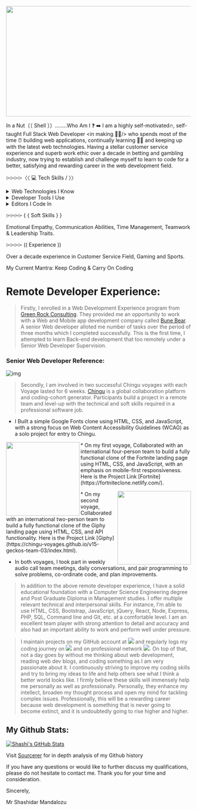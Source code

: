 <img src="https://i.imgur.com/eTDQTkh.png" width="1000" height="300">

In a Nut〔〔 Shell 〕〕........Who Am I ❓
➡️ I am a highly self-motivated🔥, self-taught Full Stack Web Developer <in making 🧑‍💻/> who spends most of the time ⏰ building web applications, continually learning 🙇‍♂️ and keeping up with the latest web technologies. Having a stellar customer service experience and superb work ethic over a decade in betting and gambling industry, now trying to establish and challenge myself to learn to code for a better, satisfying and rewarding career in the web development field.

⌲⌲⌲⌲〈〈 💻 Tech Skills / 〉〉
<details>
 <summary>Web Technologies I Know</summary> 
 <p>HTML5, CSS3, Bootstrap4, JavaScript Inc ES6, JQuery, React, Node, PHP, MySQL, Web Design, UI/UX and Wordpress.</p>
</details>

<details>
 <summary>Developer Tools I Use</summary>
 <p>Git, NPM, Yarn, Babel, Webpack, Gulp.js, Figma for Interactive Design and Command Line Terminal etc.</p>
</details>

<details>
 <summary>Editors I Code In</summary>
  <p>Visual Studio Code, Atom, Brackets.</p>
 </details>
  
⌲⌲⌲⌲ { { Soft Skills } }

Emotional Empathy, Communication Abilities, Time Management, Teamwork & Leadership Traits.

⌲⌲⌲⌲ (( Experience ))

Over a decade experience in Customer Service Field, Gaming and Sports.

My Current Mantra: Keep Coding & Carry On Coding


# Remote Developer Experience:  
>Firstly, I enrolled in a Web Development Experience program from [Green Rock Consulting](https://www.greenrockconsulting.co.uk/index.php). They provided me an opportunity to work with a Web and Mobile app development company called [Bune Bear](http://bunebear.com). A senior Web developer alloted me number of tasks over the period of three months which I completed successfully. This is the first time, I attempted to learn Back-end development that too remotely under a Senior Web Developer Supervision.  
### Senior Web Developer Reference: 
![img](https://i.imgur.com/4M4zcsq.png)

>Secondly, I am involved in two successful Chingu voyages with each Voyage lasted for 6 weeks. [Chingu](https://www.chingu.io/) is a global collaboration platform and coding-cohort generator. Participants build a project in a remote team and level-up with the technical and soft skills required in a professional software job.

* I Built a simple Google Fonts clone using HTML, CSS, and JavaScript, with a strong focus on Web Content Accessibility Guidelines (WCAG) as a solo project for entry to Chingu.
 
<p>
<img align="left" width="200" height="200" src="https://i.imgur.com/mpJ980L.png"> 
* On my first voyage, Collaborated with an international four-person team to build a fully functional clone of the Fortnite landing page using HTML, CSS, and JavaScript, with an emphasis on mobile-first responsiveness. Here is the Project Link [Fortnite](https://fortniteclone.netlify.com/).
</p>

<p>
<img align="right" width="200" height="200" src="https://i.imgur.com/3mQL29b.jpg">
* On my second voyage, Collaborated with an international two-person team to build a fully functional clone of the Giphy landing page using HTML, CSS, and API functionality. Here is the Project Link [Giphy](https://chingu-voyages.github.io/v15-geckos-team-03/index.html).
</p> 
 
* In both voyages, I took part in weekly audio call team meetings, daily conversations, and pair programming to solve problems, co-ordinate code, and plan improvements.

> In addition to the above remote developer experience, I have a solid educational foundation with a Computer Science Engineering degree and Post Graduate Diploma in Management studies. I offer multiple relevant technical and interpersonal skills. For instance, I'm able to use HTML, CSS, Bootstrap, JavaScript, jQuery, React, Node, Express, PHP, SQL, Command line and Git, etc. at a comfortable level. I am an excellent team player with strong attention to detail and accuracy and also had an important ability to work and perform well under pressure.

>I maintain projects on my GitHub account at <a href="https://github.com/sasigit7"><img src="https://img.shields.io/badge/github-%23181717.svg?&style=for-the-badge&logo=github&logoColor=white"/></a> and regularly logs my coding journey on 
<a href="https://twitter.com/ShashiWebDev"><img src="https://img.shields.io/badge/twitter-%231DA1F2.svg?&style=for-the-badge&logo=twitter&logoColor=white"/></a> and on professional network <a href="https://www.linkedin.com/in/shashi-m-0a3b8244/"><img src="https://img.shields.io/badge/linkedin-%230077B5.svg?&style=for-the-badge&logo=linkedin&logoColor=white"/></a>. 
On top of that, not a day goes by without me thinking about web development, reading web dev blogs, and coding something as I am very passionate about it. I continuously striving to improve my coding skills and try to bring my ideas to life and help others see what I think a better world looks like. I firmly believe these skills will immensely help me personally as well as professionally. Personally, they enhance my intellect, broaden my thought process and open my mind for tackling complex issues. Professionally, this will be a rewarding career because web development is something that is never going to become extinct, and it is undoubtedly going to rise higher and higher.

## My Github Stats: 
[![Shashi's GitHub Stats](https://github-readme-stats.vercel.app/api?username=sasigit7&include_all_commits=true&show_icons=true&theme=tokyonight)](https://github.com/sasigit7)
  <p>Visit <a href="https://sourcerer.io/sasigit7" target="_blank">Sourcerer</a> for in depth analysis of my Github history</p>

If you have any questions or would like to further discuss my qualifications, please do not hesitate to contact me. Thank you for your time and consideration.

Sincerely,

Mr Shashidar Mandalozu

<!--
**sasigit7/sasigit7** is a ✨ _special_ ✨ repository because its `README.md` (this file) appears on your GitHub profile.
-->
